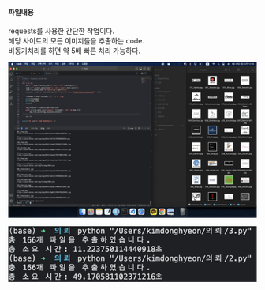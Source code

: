#### 파일내용
requests를 사용한 간단한 작업이다.    
해당 사이트의 모든 이미지들을 추출하는 code.    
비동기처리를 하면 약 5배 빠른 처리 가능하다.    
    
![alt text](image1.png)    

![alt text](image2.png)
